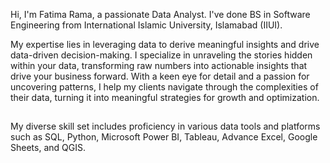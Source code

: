 Hi, I'm Fatima Rama, a passionate Data Analyst. I've done BS in Software Engineering from International Islamic University, Islamabad (IIUI). 

My expertise lies in leveraging data to derive meaningful insights and drive data-driven decision-making. I specialize in unraveling the stories hidden within your data, transforming raw numbers into actionable insights that drive your business forward. With a keen eye for detail and a passion for uncovering patterns, I help my clients navigate through the complexities of their data, turning it into meaningful strategies for growth and optimization.
##
My diverse skill set includes proficiency in various data tools and platforms such as SQL, Python, Microsoft Power BI, Tableau, Advance Excel, Google Sheets, and QGIS.

<!---
fatimarama/fatimarama is a ✨ special ✨ repository because its `README.md` (this file) appears on your GitHub profile.
You can click the Preview link to take a look at your changes.
--->
